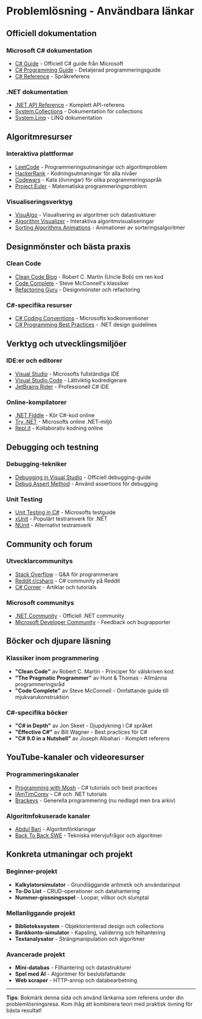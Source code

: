 # Problemlösning - Användbara länkar

## Officiell dokumentation

### Microsoft C# dokumentation
- [C# Guide](https://docs.microsoft.com/en-us/dotnet/csharp/) - Officiell C# guide från Microsoft
- [C# Programming Guide](https://docs.microsoft.com/en-us/dotnet/csharp/programming-guide/) - Detaljerad programmeringsguide
- [C# Reference](https://docs.microsoft.com/en-us/dotnet/csharp/language-reference/) - Språkreferens

### .NET dokumentation
- [.NET API Reference](https://docs.microsoft.com/en-us/dotnet/api/) - Komplett API-referens
- [System.Collections](https://docs.microsoft.com/en-us/dotnet/api/system.collections) - Dokumentation för collections
- [System.Linq](https://docs.microsoft.com/en-us/dotnet/api/system.linq) - LINQ dokumentation

## Algoritmresurser

### Interaktiva plattformar
- [LeetCode](https://leetcode.com/) - Programmeringsutmaningar och algoritmproblem
- [HackerRank](https://www.hackerrank.com/) - Kodningsutmaningar för alla nivåer
- [Codewars](https://www.codewars.com/) - Kata (övningar) för olika programmeringsspråk
- [Project Euler](https://projecteuler.net/) - Matematiska programmeringsproblem

### Visualiseringsverktyg
- [VisuAlgo](https://visualgo.net/) - Visualisering av algoritmer och datastrukturer
- [Algorithm Visualizer](https://algorithm-visualizer.org/) - Interaktiva algoritmvisualiseringar
- [Sorting Algorithms Animations](https://www.toptal.com/developers/sorting-algorithms) - Animationer av sorteringsalgoritmer

## Designmönster och bästa praxis

### Clean Code
- [Clean Code Blog](https://blog.cleancoder.com/) - Robert C. Martin (Uncle Bob) om ren kod
- [Code Complete](https://www.microsoftpressstore.com/store/code-complete-9780735619678) - Steve McConnell's klassiker
- [Refactoring Guru](https://refactoring.guru/) - Designmönster och refactoring

### C#-specifika resurser
- [C# Coding Conventions](https://docs.microsoft.com/en-us/dotnet/csharp/programming-guide/inside-a-program/coding-conventions) - Microsofts kodkonventioner
- [C# Programming Best Practices](https://docs.microsoft.com/en-us/dotnet/standard/design-guidelines/) - .NET design guidelines

## Verktyg och utvecklingsmiljöer

### IDE:er och editorer
- [Visual Studio](https://visualstudio.microsoft.com/) - Microsofts fullständiga IDE
- [Visual Studio Code](https://code.visualstudio.com/) - Lättviktig kodredigerare
- [JetBrains Rider](https://www.jetbrains.com/rider/) - Professionell C# IDE

### Online-kompilatorer
- [.NET Fiddle](https://dotnetfiddle.net/) - Kör C#-kod online
- [Try .NET](https://try.dot.net/) - Microsofts online .NET-miljö
- [Repl.it](https://replit.com/) - Kollaborativ kodning online

## Debugging och testning

### Debugging-tekniker
- [Debugging in Visual Studio](https://docs.microsoft.com/en-us/visualstudio/debugger/) - Officiell debugging-guide
- [Debug.Assert Method](https://docs.microsoft.com/en-us/dotnet/api/system.diagnostics.debug.assert) - Använd assertions för debugging

### Unit Testing
- [Unit Testing in C#](https://docs.microsoft.com/en-us/dotnet/core/testing/) - Microsofts testguide
- [xUnit](https://xunit.net/) - Populärt testramverk för .NET
- [NUnit](https://nunit.org/) - Alternativt testramverk

## Community och forum

### Utvecklarcommunitys
- [Stack Overflow](https://stackoverflow.com/questions/tagged/c%23) - Q&A för programmerare
- [Reddit r/csharp](https://www.reddit.com/r/csharp/) - C# community på Reddit
- [C# Corner](https://www.c-sharpcorner.com/) - Artiklar och tutorials

### Microsoft communitys
- [.NET Community](https://dotnet.microsoft.com/en-us/community) - Officiell .NET community
- [Microsoft Developer Community](https://developercommunity.visualstudio.com/) - Feedback och bugrapporter

## Böcker och djupare läsning

### Klassiker inom programmering
- **"Clean Code"** av Robert C. Martin - Principer för välskriven kod
- **"The Pragmatic Programmer"** av Hunt & Thomas - Allmänna programmeringsråd
- **"Code Complete"** av Steve McConnell - Omfattande guide till mjukvarukonstruktion

### C#-specifika böcker
- **"C# in Depth"** av Jon Skeet - Djupdykning i C# språket
- **"Effective C#"** av Bill Wagner - Best practices för C#
- **"C# 9.0 in a Nutshell"** av Joseph Albahari - Komplett referens

## YouTube-kanaler och videoresurser

### Programmeringskanaler
- [Programming with Mosh](https://www.youtube.com/c/programmingwithmosh) - C# tutorials och best practices
- [IAmTimCorey](https://www.youtube.com/user/IAmTimCorey) - C# och .NET tutorials
- [Brackeys](https://www.youtube.com/c/Brackeys) - Generella programmering (nu nedlagd men bra arkiv)

### Algoritmfokuserade kanaler
- [Abdul Bari](https://www.youtube.com/channel/UCZCFT11CWBi3MHNlGf019nw) - Algoritmförklaringar
- [Back To Back SWE](https://www.youtube.com/c/BackToBackSWE) - Tekniska intervjufrågor och algoritmer

## Konkreta utmaningar och projekt

### Beginner-projekt
- **Kalkylatorsimulator** - Grundläggande aritmetik och användarinput
- **To-Do List** - CRUD-operationer och datahantering
- **Nummer-gissningsspel** - Loopar, villkor och slumptal

### Mellanliggande projekt
- **Bibliotekssystem** - Objektorienterad design och collections
- **Bankkonto-simulator** - Kapsling, validering och felhantering
- **Textanalysator** - Strängmanipulation och algoritmer

### Avancerade projekt
- **Mini-databas** - Filhantering och datastrukturer
- **Spel med AI** - Algoritmer för beslutsfattande
- **Web scraper** - HTTP-anrop och databearbetning

---

**Tips**: Bokmärk denna sida och använd länkarna som referens under din problemlösningsresa. Kom ihåg att kombinera teori med praktisk övning för bästa resultat!
